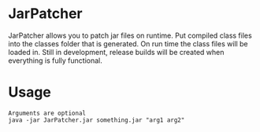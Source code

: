 # JarPatcher
JarPatcher allows you to patch jar files on runtime.
Put compiled class files into the classes folder that is generated.
On run time the class files will be loaded in.
Still in development, release builds will be created when everything is fully functional.

# Usage
```
Arguments are optional
java -jar JarPatcher.jar something.jar "arg1 arg2"
```
